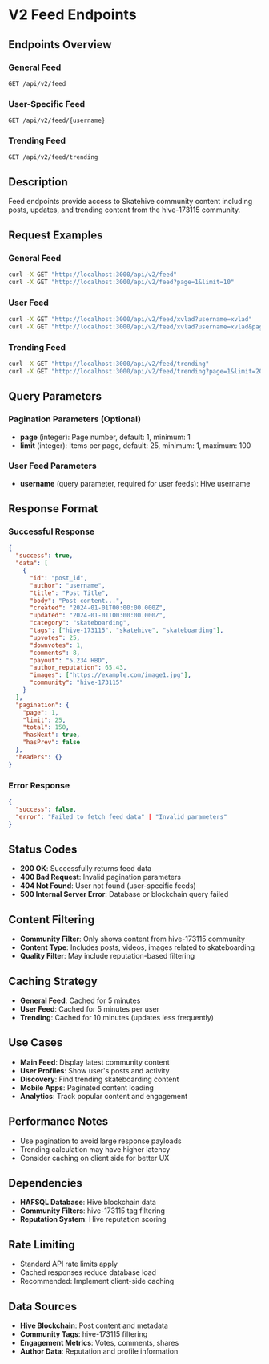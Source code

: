 # V2 Feed Endpoints

## Endpoints Overview

### General Feed

`GET /api/v2/feed`

### User-Specific Feed

`GET /api/v2/feed/{username}`

### Trending Feed

`GET /api/v2/feed/trending`

## Description

Feed endpoints provide access to Skatehive community content including posts, updates, and trending content from the hive-173115 community.

## Request Examples

### General Feed

```bash
curl -X GET "http://localhost:3000/api/v2/feed"
curl -X GET "http://localhost:3000/api/v2/feed?page=1&limit=10"
```

### User Feed

```bash
curl -X GET "http://localhost:3000/api/v2/feed/xvlad?username=xvlad"
curl -X GET "http://localhost:3000/api/v2/feed/xvlad?username=xvlad&page=1&limit=5"
```

### Trending Feed

```bash
curl -X GET "http://localhost:3000/api/v2/feed/trending"
curl -X GET "http://localhost:3000/api/v2/feed/trending?page=1&limit=20"
```

## Query Parameters

### Pagination Parameters (Optional)

- **page** (integer): Page number, default: 1, minimum: 1
- **limit** (integer): Items per page, default: 25, minimum: 1, maximum: 100

### User Feed Parameters

- **username** (query parameter, required for user feeds): Hive username

## Response Format

### Successful Response

```json
{
  "success": true,
  "data": [
    {
      "id": "post_id",
      "author": "username",
      "title": "Post Title",
      "body": "Post content...",
      "created": "2024-01-01T00:00:00.000Z",
      "updated": "2024-01-01T00:00:00.000Z",
      "category": "skateboarding",
      "tags": ["hive-173115", "skatehive", "skateboarding"],
      "upvotes": 25,
      "downvotes": 1,
      "comments": 8,
      "payout": "5.234 HBD",
      "author_reputation": 65.43,
      "images": ["https://example.com/image1.jpg"],
      "community": "hive-173115"
    }
  ],
  "pagination": {
    "page": 1,
    "limit": 25,
    "total": 150,
    "hasNext": true,
    "hasPrev": false
  },
  "headers": {}
}
```

### Error Response

```json
{
  "success": false,
  "error": "Failed to fetch feed data" | "Invalid parameters"
}
```

## Status Codes

- **200 OK**: Successfully returns feed data
- **400 Bad Request**: Invalid pagination parameters
- **404 Not Found**: User not found (user-specific feeds)
- **500 Internal Server Error**: Database or blockchain query failed

## Content Filtering

- **Community Filter**: Only shows content from hive-173115 community
- **Content Type**: Includes posts, videos, images related to skateboarding
- **Quality Filter**: May include reputation-based filtering

## Caching Strategy

- **General Feed**: Cached for 5 minutes
- **User Feed**: Cached for 5 minutes per user
- **Trending**: Cached for 10 minutes (updates less frequently)

## Use Cases

- **Main Feed**: Display latest community content
- **User Profiles**: Show user's posts and activity
- **Discovery**: Find trending skateboarding content
- **Mobile Apps**: Paginated content loading
- **Analytics**: Track popular content and engagement

## Performance Notes

- Use pagination to avoid large response payloads
- Trending calculation may have higher latency
- Consider caching on client side for better UX

## Dependencies

- **HAFSQL Database**: Hive blockchain data
- **Community Filters**: hive-173115 tag filtering
- **Reputation System**: Hive reputation scoring

## Rate Limiting

- Standard API rate limits apply
- Cached responses reduce database load
- Recommended: Implement client-side caching

## Data Sources

- **Hive Blockchain**: Post content and metadata
- **Community Tags**: hive-173115 filtering
- **Engagement Metrics**: Votes, comments, shares
- **Author Data**: Reputation and profile information
